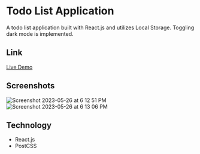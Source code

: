 # Todo List Application
A todo list application built with React.js and utilizes Local Storage.
Toggling dark mode is implemented.

## Link
[Live Demo](https://luminous-tanuki-8c901c.netlify.app/)

## Screenshots
![Screenshot 2023-05-26 at 6 12 51 PM](https://github.com/sephinejo/todo-app/assets/110086543/78839b76-c876-401d-8c7a-be81d91dc47b)
![Screenshot 2023-05-26 at 6 13 06 PM](https://github.com/sephinejo/todo-app/assets/110086543/e1bcdd63-7e81-4520-93f0-594ac614e500)

## Technology
- React.js
- PostCSS
